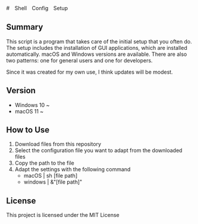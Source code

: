 #　Shell　Config　Setup

## Summary
This script is a program that takes care of the initial setup that you often do. The setup includes the installation of GUI applications, which are installed automatically. macOS and Windows versions are available. There are also two patterns: one for general users and one for developers.

Since it was created for my own use, I think updates will be modest.

## Version
- Windows 10 ~
- macOS 11 ~

## How to Use
1. Download files from this repository
2. Select the configuration file you want to adapt from the downloaded files
3. Copy the path to the file
4. Adapt the settings with the following command
   - macOS | sh [file path]
   - windows | &"[file path]"

## License
This project is licensed under the MIT License

